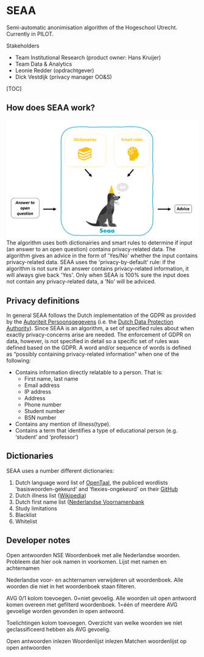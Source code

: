 # SEAA

Semi-automatic anonimisation algorithm of the Hogeschool Utrecht.
Currently in PILOT.

Stakeholders

- Team Institutional Research (product owner: Hans Kruijer)
- Team Data & Analytics
- Leonie Redder (opdrachtgever)
- Dick Vestdijk (privacy manager OO&S)

[TOC]

## How does SEAA work?

![How SEAA works](image.png)
The algorithm uses both dictionairies and smart rules to determine if input (an answer to an open question) contains privacy-related data. The algorithm gives an advice in the form of 'Yes/No' whether the input contains privacy-related data. SEAA uses the 'privacy-by-default' rule: if the algorithm is not sure if an answer contains privacy-related information, it will always give back 'Yes'. Only when SEAA is 100% sure the input does not contain any privacy-related data, a 'No' will be adviced.

## Privacy definitions

In general SEAA follows the Dutch implementation of the GDPR as provided by the [Autoriteit Persoonsgegevens](https://www.autoriteitpersoonsgegevens.nl/) (i.e. the [Dutch Data Protection Authority](https://www.autoriteitpersoonsgegevens.nl/en/about-the-dutch-dpa/tasks-and-powers-of-the-dutch-dpa)). Since SEAA is an algorithm, a set of specified rules about when exactly privacy-concerns arise are needed. The enforcement of GDPR on data, however, is not specified in detail so a specific set of rules was defined based on the GDPR.
A word and/or sequence of words is defined as “possibly containing privacy-related information” when one of the following:

- Contains information directly relatable to a person. That is:
  - First name, last name
  - Email address
  - IP address
  - Address
  - Phone number
  - Student number
  - BSN number
- Contains any mention of illness(type).
- Contains a term that identifies a type of educational person (e.g. ‘student’ and ‘professor’)

## Dictionaries

SEAA uses a number different dictionaries:

1. Dutch language word list of [OpenTaal](https://www.opentaal.org/), the publiced wordlists 'basiswoorden-gekeurd' and 'flexies-ongekeurd' on their [GitHub](https://github.com/OpenTaal/opentaal-wordlist)
2. Dutch illness list ([Wikipedia](https://nl.wikipedia.org/wiki/Lijst_van_aandoeningen))
3. Dutch first name list ([Nederlandse Voornamenbank](https://nvb.meertens.knaw.nl/veelgesteldevragen)
4. Study limitations
5. Blacklist
6. Whitelist

## Developer notes

Open antwoorden NSE
Woordenboek met alle Nederlandse woorden. Probleem dat hier ook namen in voorkomen.
Lijst met namen en achternamen

Nederlandse voor- en achternamen verwijderen uit woordenboek.
Alle woorden die niet in het woordenboek staan filteren.

AVG 0/1 kolom toevoegen.
0=niet gevoelig. Alle woorden uit open antwoord komen overeen met gefilterd woordenboek.
1=één of meerdere AVG gevoelige worden gevonden in open antwoord.

Toelichtingen kolom toevoegen.
Overzicht van welke woorden we niet geclassificeerd hebben als AVG gevoelig.

Open antwoorden inlezen
Woordenlijst inlezen
Matchen woordenlijst op open antwoorden
